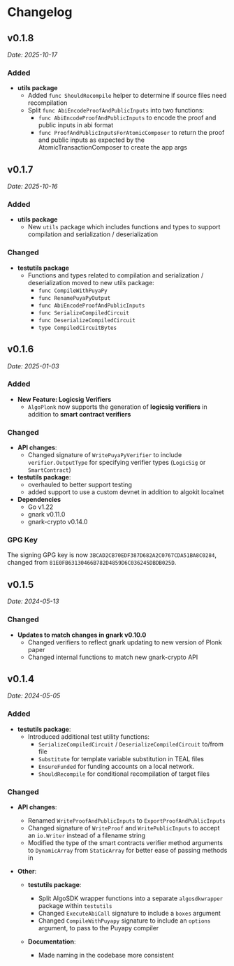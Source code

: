 # Changelog

## v0.1.8
*Date: 2025-10-17*

### Added
- **utils package**
  - Added `func ShouldRecompile` helper to determine if source files need recompilation
  - Split `func AbiEncodeProofAndPublicInputs` into two functions:
    - `func AbiEncodeProofAndPublicInputs` to encode the proof and public inputs in abi format
    - `func ProofAndPublicInputsForAtomicComposer` to return the proof and public inputs as expected by the AtomicTransactionComposer to create the app args

## v0.1.7
*Date: 2025-10-16*

### Added
- **utils package**
  - New `utils` package which includes functions and types to support compilation and serialization / deserialization

### Changed
- **testutils package**
  - Functions and types related to compilation and serialization / deserialization moved to new utils package:
    - `func CompileWithPuyaPy`
    - `func RenamePuyaPyOutput`
    - `func AbiEncodeProofAndPublicInputs`
    - `func SerializeCompiledCircuit`
    - `func DeserializeCompiledCircuit`
    - `type CompiledCircuitBytes`

## v0.1.6
*Date: 2025-01-03*

### Added
- **New Feature: Logicsig Verifiers**
  - `AlgoPlonk` now supports the generation of **logicsig verifiers** in addition to **smart contract verifiers**

### Changed
- **API changes**:
  - Changed signature of `WritePuyaPyVerifier` to include `verifier.OutputType` for specifying verifier types (`LogicSig` or `SmartContract`)
- **testutils package**:
  - overhauled to better support testing
  - added support to use a custom devnet in addition to algokit localnet
- **Dependencies**
  - Go v1.22
  - gnark v0.11.0
  - gnark-crypto v0.14.0

### GPG Key
The signing GPG key is now `3BCAD2CB70EDF387D682A2C0767CDA51BA8C0284`, changed from `81E0FB63130466B782D4859D6C036245DBDB025D`.

## v0.1.5
*Date: 2024-05-13*

### Changed
- **Updates to match changes in gnark v0.10.0**
  - Changed verifiers to reflect gnark updating to new version of Plonk paper
  - Changed internal functions to match new gnark-crypto API


## v0.1.4
*Date: 2024-05-05*

### Added
- **testutils package**:
  - Introduced additional test utility functions:
    - `SerializeCompiledCircuit` / `DeserializeCompiledCircuit` to/from file
    - `Substitute` for template variable substitution in TEAL files
    - `EnsureFunded` for funding accounts on a local network.
    - `ShouldRecompile` for conditional recompilation of target files

### Changed
- **API changes**:
  - Renamed `WriteProofAndPublicInputs` to `ExportProofAndPublicInputs`
  - Changed signature of `WriteProof` and `WritePublicInputs` to accept an `io.Writer` instead of a filename string
  - Modified the type of the smart contracts verifier method arguments to `DynamicArray` from `StaticArray` for better ease of passing methods in

- **Other**:
  - **testutils package**:
    - Split AlgoSDK wrapper functions into a separate `algosdkwrapper` package within `testutils`
    - Changed `ExecuteAbiCall` signature to include a `boxes` argument
    - Changed `CompileWithPuyapy` signature to include an `options` argument, to pass to the Puyapy compiler

  - **Documentation**:
    - Made naming in the codebase more consistent
